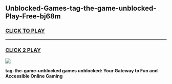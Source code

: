 
## Unblocked-Games-tag-the-game-unblocked-Play-Free-bj68m
<h3>
<a href="https://premium76.site?title=tag-the-game-unblocked&ref=20M">CLICK TO PLAY</a></h3>
<hr>

<h3>
<a href="https://premium76.site?title=tag-the-game-unblocked&ref=20M">CLICK 2 PLAY</a>
  
</h3>

<a href="https://premium76.site?title=tag-the-game-unblocked&ref=19M"><img src="https://clearcache.store/games.png"></a>


**tag-the-game-unblocked games unblocked: Your Gateway to Fun and Accessible Online Gaming**
